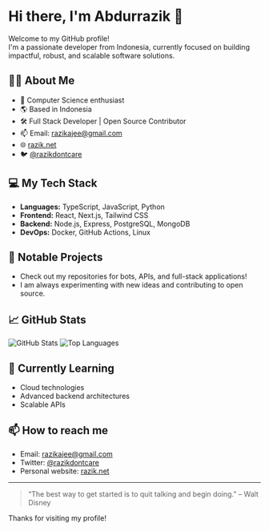 # Hi there, I'm Abdurrazik 👋

Welcome to my GitHub profile!  
I'm a passionate developer from Indonesia, currently focused on building impactful, robust, and scalable software solutions.

## 👨‍💻 About Me

- 🏫 Computer Science enthusiast
- 🌎 Based in Indonesia
- 🛠️ Full Stack Developer | Open Source Contributor
- 📫 Email: razikajee@gmail.com
- 🌐 [razik.net](https://razik.net)
- 🐦 [@razikdontcare](https://twitter.com/razikdontcare)

## 💻 My Tech Stack

- **Languages:** TypeScript, JavaScript, Python
- **Frontend:** React, Next.js, Tailwind CSS
- **Backend:** Node.js, Express, PostgreSQL, MongoDB
- **DevOps:** Docker, GitHub Actions, Linux

## 🚀 Notable Projects

- Check out my repositories for bots, APIs, and full-stack applications!
- I am always experimenting with new ideas and contributing to open source.

## 📈 GitHub Stats

![GitHub Stats](https://github-readme-stats.vercel.app/api?username=razikdontcare&show_icons=true&theme=radical)
![Top Languages](https://github-readme-stats.vercel.app/api/top-langs/?username=razikdontcare&layout=compact&theme=radical)

## 🌱 Currently Learning

- Cloud technologies
- Advanced backend architectures
- Scalable APIs

## 📫 How to reach me

- Email: razikajee@gmail.com
- Twitter: [@razikdontcare](https://twitter.com/razikdontcare)
- Personal website: [razik.net](https://razik.net)

---

> “The best way to get started is to quit talking and begin doing.” – Walt Disney

Thanks for visiting my profile!
